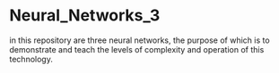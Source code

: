 # Neural_Networks_3
in this repository are three neural networks, the purpose of which is to demonstrate and teach the levels of complexity and operation of this technology.
